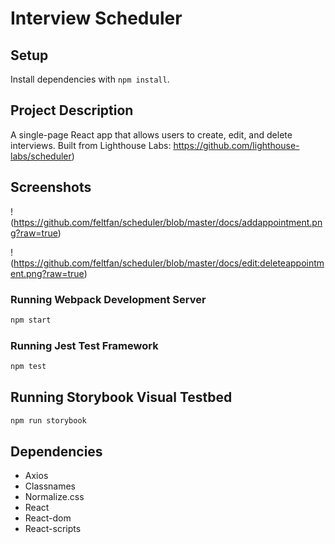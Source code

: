 # Interview Scheduler

## Setup

Install dependencies with `npm install`.

## Project Description

A single-page React app that allows users to create, edit, and delete interviews. Built from Lighthouse Labs: https://github.com/lighthouse-labs/scheduler)

## Screenshots

!(https://github.com/feltfan/scheduler/blob/master/docs/addappointment.png?raw=true)

!(https://github.com/feltfan/scheduler/blob/master/docs/edit:deleteappointment.png?raw=true)


### Running Webpack Development Server

```sh
npm start
```

### Running Jest Test Framework

```sh
npm test
```

## Running Storybook Visual Testbed

```sh
npm run storybook
```

## Dependencies

- Axios
- Classnames
- Normalize.css
- React
- React-dom
- React-scripts
